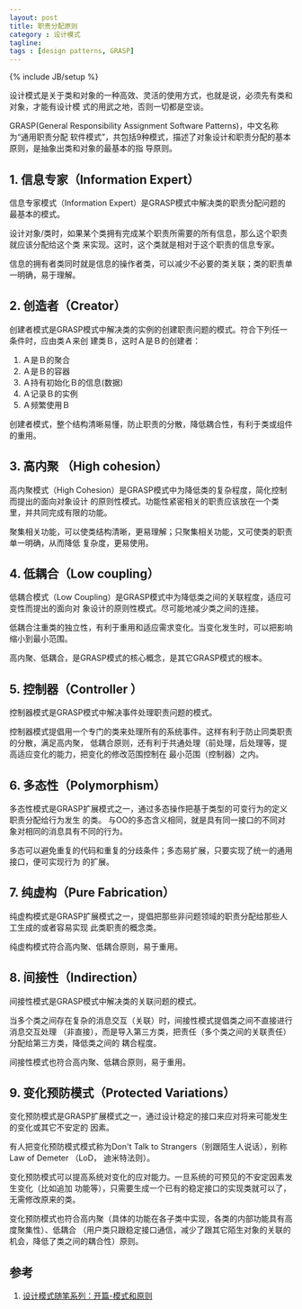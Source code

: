 ```yaml
---
layout: post
title: 职责分配原则
category : 设计模式
tagline:
tags : [design patterns, GRASP]
---
```

{% include JB/setup %}

设计模式是关于类和对象的一种高效、灵活的使用方式，也就是说，必须先有类和对象，才能有设计模
式的用武之地，否则一切都是空谈。

GRASP(General Responsibility Assignment Software Patterns)，中文名称为“通用职责分配
软件模式”，共包括9种模式，描述了对象设计和职责分配的基本原则，是抽象出类和对象的最基本的指
导原则。

## 1. 信息专家（Information Expert）

信息专家模式（Information Expert）是GRASP模式中解决类的职责分配问题的最基本的模式。

设计对象/类时，如果某个类拥有完成某个职责所需要的所有信息，那么这个职责就应该分配给这个类
来实现。这时，这个类就是相对于这个职责的信息专家。

信息的拥有者类同时就是信息的操作者类，可以减少不必要的类关联；类的职责单一明确，易于理解。

## 2. 创造者（Creator）

创建者模式是GRASP模式中解决类的实例的创建职责问题的模式。符合下列任一条件时，应由类Ａ来创
建类Ｂ，这时Ａ是Ｂ的创建者：

1. Ａ是Ｂ的聚合
2. Ａ是Ｂ的容器
3. Ａ持有初始化Ｂ的信息(数据)
4. Ａ记录Ｂ的实例
5. Ａ频繁使用Ｂ

创建者模式，整个结构清晰易懂，防止职责的分散，降低耦合性，有利于类或组件的重用。


## 3. 高内聚 （High cohesion）

高内聚模式（High Cohesion）是GRASP模式中为降低类的复杂程度，简化控制而提出的面向对象设计
的原则性模式。功能性紧密相关的职责应该放在一个类里，并共同完成有限的功能。

聚集相关功能，可以使类结构清晰，更易理解；只聚集相关功能，又可使类的职责单一明确，从而降低
复杂度，更易使用。

## 4. 低耦合（Low coupling）

低耦合模式（Low Coupling）是GRASP模式中为降低类之间的关联程度，适应可变性而提出的面向对
象设计的原则性模式。尽可能地减少类之间的连接。

低耦合注重类的独立性，有利于重用和适应需求变化。当变化发生时，可以把影响缩小到最小范围。

高内聚、低耦合，是GRASP模式的核心概念，是其它GRASP模式的根本。

## 5. 控制器（Controller ）

控制器模式是GRASP模式中解决事件处理职责问题的模式。

控制器模式提倡用一个专门的类来处理所有的系统事件。这样有利于防止同类职责的分散，满足高内聚，
低耦合原则，还有利于共通处理（前处理，后处理等，提高适应变化的能力，把变化的修改范围控制在
最小范围（控制器）之内。

## 6. 多态性（Polymorphism）

多态性模式是GRASP扩展模式之一，通过多态操作把基于类型的可变行为的定义职责分配给行为发生
的类。 与OO的多态含义相同，就是具有同一接口的不同对象对相同的消息具有不同的行为。

多态可以避免重复的代码和重复的分歧条件；多态易扩展，只要实现了统一的通用接口，便可实现行为
的扩展。

## 7. 纯虚构（Pure Fabrication）

纯虚构模式是GRASP扩展模式之一，提倡把那些非问题领域的职责分配给那些人工生成的或者容易实现
此类职责的概念类。

纯虚构模式符合高内聚、低耦合原则，易于重用。

## 8. 间接性（Indirection）

间接性模式是GRASP模式中解决类的关联问题的模式。

当多个类之间存在复杂的消息交互（关联）时，间接性模式提倡类之间不直接进行消息交互处理
（非直接），而是导入第三方类，把责任（多个类之间的关联责任）分配给第三方类，降低类之间的
耦合程度。

间接性模式也符合高内聚、低耦合原则，易于重用。

## 9. 变化预防模式（Protected Variations）

变化预防模式是GRASP扩展模式之一，通过设计稳定的接口来应对将来可能发生的变化或其它不安定的
因素。

有人把变化预防模式模式称为Don't Talk to Strangers（别跟陌生人说话），别称Law of Demeter
（LoD， 迪米特法则）。

变化预防模式可以提高系统对变化的应对能力。一旦系统的可预见的不安定因素发生变化（比如追加
功能等），只需要生成一个已有的稳定接口的实现类就可以了，无需修改原来的类。

变化预防模式也符合高内聚（具体的功能在各子类中实现，各类的内部功能具有高度聚集性）、低耦合
（用户类只跟稳定接口通信，减少了跟其它陌生对象的关联的机会，降低了类之间的耦合性）原则。

## 参考

1. [设计模式随笔系列：开篇-模式和原则](http://www.cnblogs.com/justinw/archive/2006/11/28/574573.html)
